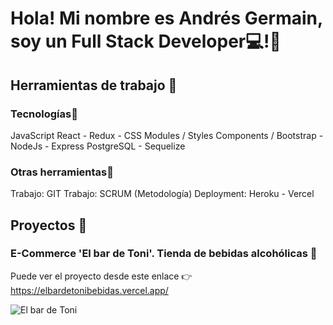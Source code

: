 # **Hola! Mi nombre es Andrés Germain, soy un Full Stack Developer**:computer:!👋

## Herramientas de trabajo :wrench:

### Tecnologías:pushpin:
JavaScript
React - Redux - CSS Modules / Styles Components / Bootstrap -
NodeJs - Express
PostgreSQL - Sequelize

### Otras herramientas:pushpin:
Trabajo: GIT
Trabajo: SCRUM (Metodología)
Deployment: Heroku - Vercel


## Proyectos :briefcase:

### E-Commerce 'El bar de Toni'. Tienda de bebidas alcohólicas :pushpin:
Puede ver el proyecto desde este enlace :point_right: https://elbardetonibebidas.vercel.app/

![El bar de Toni](https://imgur.com/YDP6YsC)


